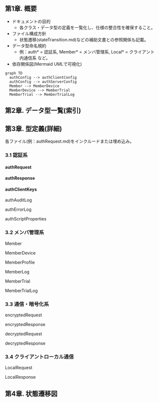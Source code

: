 <!--
備忘。ChatGPTから作成提案があったが、時間がかかるので凍結。以下は提案のプロトタイプ
-->

## 第1章. 概要

- ドキュメントの目的
	- 各クラス・データ型の定義を一覧化し、仕様の整合性を確保すること。
- ファイル構成方針
	- 状態遷移(stateTransition.md)などの補助文書との参照関係も記載。
- データ型命名規約
	- 例：auth* = 認証系, Member* = メンバ管理系, Local* = クライアント内通信系 など。
- 依存関係図(Mermaid UMLで可視化)

```mermaid
graph TD
  authConfig --> authClientConfig
  authConfig --> authServerConfig
  Member --> MemberDevice
  MemberDevice --> MemberTrial
  MemberTrial --> MemberTrialLog
```

## 第2章. データ型一覧(索引)

<!--
区分	データ型名	概要	出力ファイル
認証共通	authConfig
	認証系共通設定値	authConfig.js
認証クライアント	authClientConfig
	クライアント専用設定	authClientConfig.js
認証サーバ	authServerConfig
	サーバ専用設定	authServerConfig.js
メンバ管理	Member
	メンバの基本情報	Member.js
メンバ管理	MemberDevice
	デバイス情報	MemberDevice.js
メンバ管理	MemberTrial
	パスコード試行情報	MemberTrial.js
メンバ管理	MemberTrialLog
	試行履歴	MemberTrialLog.js
...	...	...	...

※ 実際のテーブルはtypedefオブジェクトから自動生成可能(章冒頭に生成スクリプト記載)
-->

## 第3章. 型定義(詳細)

各ファイル(例：authRequest.md)をインクルードまたは埋め込み。

### 3.1 認証系

#### authRequest

<!--::$tmp/authRequest.md::-->

#### authResponse

<!--::$tmp/authResponse.md::-->

#### authClientKeys

<!--::$tmp/authClientKeys.md::-->

authAuditLog

authErrorLog

authScriptProperties

### 3.2 メンバ管理系

<!--::$src/Member/Member.classDiagram.md::-->

Member

MemberDevice

MemberProfile

MemberLog

MemberTrial

MemberTrialLog

### 3.3 通信・暗号化系

encryptedRequest

encryptedResponse

decryptedRequest

decryptedResponse

### 3.4 クライアントローカル通信

LocalRequest

LocalResponse

## 第4章. 状態遷移図

<!--::$src/Member/stateTransition.md::-->

<!--
4.1 メンバ状態遷移(Member.status)

状態一覧：未加入 → 未審査 → 審査済 → 加入中 → 加入禁止

トリガーイベント：register(), approve(), deny(), expire()

対応クラス：Member, MemberLog

4.2 デバイス状態遷移(MemberDevice.status)

状態一覧：未認証 → 認証中 → 試行中 → 凍結中

トリガーイベント：loginRequest, loginSuccess, loginFailure, unfreezeLogin

## 第5章. 参照関係と依存構造

型間参照を一覧表で整理(自動抽出推奨)

呼び出し元	参照先	関係
Member	MemberProfile	JSON文字列で保持
Member	MemberDevice[]	デバイス配列
MemberDevice	MemberTrial[]	ログイン試行履歴
MemberTrial	MemberTrialLog[]	試行履歴(子配列)
authServerConfig	MemberTrial	最大保持数制御
第6章. 補足仕様

キー生成ポリシー

各種キー(SPkey, CPkey, CSkey)の生成・更新条件

時刻管理

UNIX時刻／ISO8601変換ルール

クライアント・サーバ時差許容(allowableTimeDifference)

セキュリティ制約

StackTraceの非出力ルール

RequestId重複拒否(authRequestLog)

第7章. 生成スクリプト仕様

typedef.js の仕様

入力: typedefオブジェクト

出力: <name>.md, <name>.js

引数例: node typedef.js -o:./docs/types

Markdown出力仕様

項目定義表の列構成と表記ルール

JSDoc出力仕様

@typedef / @prop の出力形式

既定値付きプロパティの書式

第8章. 変更履歴
日付	改訂	対応内容
2025-10-18	0.9	初版構成案
2025-10-19	1.0	MemberTrial/MemberTrialLog追加
2025-10-20	1.1	stateTransition分離

-->
